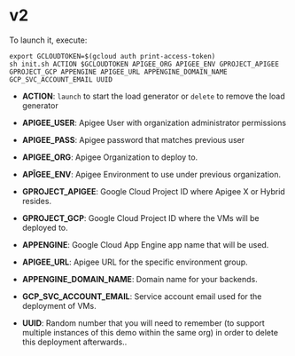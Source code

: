 # v2
To launch it, execute:
```
export GCLOUDTOKEN=$(gcloud auth print-access-token)
sh init.sh ACTION $GCLOUDTOKEN APIGEE_ORG APIGEE_ENV GPROJECT_APIGEE GPROJECT_GCP APPENGINE APIGEE_URL APPENGINE_DOMAIN_NAME GCP_SVC_ACCOUNT_EMAIL UUID
```

* **ACTION**: ```launch``` to start the load generator or ```delete``` to remove the load generator

* **APIGEE_USER**: Apigee User with organization administrator permissions

* **APIGEE_PASS**: Apigee password that matches previous user

* **APIGEE_ORG**: Apigee Organization to deploy to.

* **APÎGEE_ENV**: Apigee Environment to use under previous organization.

* **GPROJECT_APIGEE**: Google Cloud Project ID where Apigee X or Hybrid resides.

* **GPROJECT_GCP**: Google Cloud Project ID where the VMs will be deployed to.

* **APPENGINE**: Google Cloud App Engine app name that will be used.

* **APIGEE_URL**: Apigee URL for the specific environment group.

* **APPENGINE_DOMAIN_NAME**: Domain name for your backends.

* **GCP_SVC_ACCOUNT_EMAIL**: Service account email used for the deployment of VMs.

* **UUID**: Random number that you will need to remember (to support multiple instances of this demo within the same org) in order to delete this deployment afterwards..